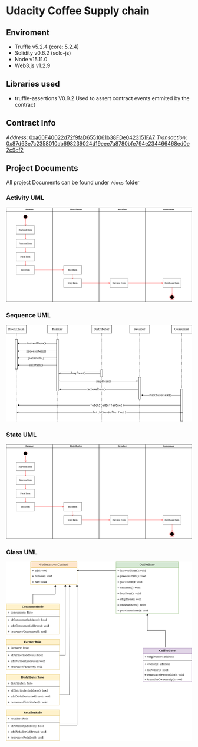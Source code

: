 # Udacity Coffee Supply chain

## Enviroment
+ Truffle v5.2.4 (core: 5.2.4)
+ Solidity v0.6.2 (solc-js)
+ Node v15.11.0
+ Web3.js v1.2.9

## Libraries used
+ truffle-assertions V0.9.2
    Used to assert contract events emmited by the contract

## Contract Info
*Address*: [0xa60F40022d72f9faD6551061b38FDe0423151FA7](https://rinkeby.etherscan.io/address/0xa60f40022d72f9fad6551061b38fde0423151fa7)
*Transaction*: [0x87d63e7c2358010ab698239024d19eee7a8780bfe794e234466468ed0e2c9cf2](https://rinkeby.etherscan.io/tx/0x87d63e7c2358010ab698239024d19eee7a8780bfe794e234466468ed0e2c9cf2)

## Project Documents
All project Documents can be found under `/docs` folder

### Activity UML
![activity UML](docs/Activity_Diagram.png)

### Sequence UML
![activity UML](docs/Sequance_Diagram.png)

### State UML
![activity UML](docs/Activity_Diagram.png)

### Class UML
![activity UML](docs/Class_Diagram.png)
